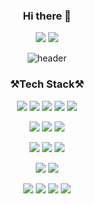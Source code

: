 <div align=center>

### Hi there 👋

<a href="https://bestlucky0506.tistory.com"><img src="https://img.shields.io/badge/tistory-000000?style=flat-square&logo=tistory&logoColor=white"/></a>
<a href="gwcat0506@gmail.com"><img src="https://img.shields.io/badge/gmail-EA4335?style=flat-square&logo=gmail&logoColor=white"/></a>


![header](https://capsule-render.vercel.app/api?%&height=350&type=waving&color=auto&text=welcome!&desc=GounChoi's%20GitHub%20Profile)





### ⚒Tech Stack⚒

<img src="https://img.shields.io/badge/python-3776AB?style=for-the-badge&logo=python&logoColor=white"> <img src="https://img.shields.io/badge/Jupyter-F37626?style=for-the-badge&logo=Jupyter&logoColor=white"> <img src="https://img.shields.io/badge/scikitlearn-F7931E?style=for-the-badge&logo=scikitlearn&logoColor=white"> <img src="https://img.shields.io/badge/PyTorch-EE4C2C?style=for-the-badge&logo=PyTorch&logoColor=white"> <img src="https://img.shields.io/badge/TensorFlow-FF6F00?style=for-the-badge&logo=TensorFlow&logoColor=white">

<img src="https://img.shields.io/badge/Linux-FCC624?style=for-the-badge&logo=Linux&logoColor=white"> <img src="https://img.shields.io/badge/oracle-F80000?style=for-the-badge&logo=oracle&logoColor=white"> <img src="https://img.shields.io/badge/mysql-4479A1?style=for-the-badge&logo=mysql&logoColor=white"> 

<img src="https://img.shields.io/badge/Anaconda-44A833?style=for-the-badge&logo=Anaconda&logoColor=white"> <img src="https://img.shields.io/badge/VirtualBox-183A61?style=for-the-badge&logo=Anaconda&logoColor=white"> <img src="https://img.shields.io/badge/VisualStudioCode-007ACC?style=for-the-badge&logo=VisualStudioCode&logoColor=white"> 


<img src="https://img.shields.io/badge/ApacheHadoop-66CCFF?style=for-the-badge&logo=ApacheHadoop&logoColor=white"> <img src="https://img.shields.io/badge/OpenZeppelin-4E5EE4?style=for-the-badge&logo=OpenZeppelin&logoColor=white">

<img src="https://img.shields.io/badge/java-F67909?style=for-the-badge&logo=java&logoColor=white"> <img src="https://img.shields.io/badge/javascript-F7DF1E?style=for-the-badge&logo=javascript&logoColor=white"> <img src="https://img.shields.io/badge/unity-FFFFFF?style=for-the-badge&logo=unity&logoColor=black"> <img src="https://img.shields.io/badge/figma-F8DC75?style=for-the-badge&logo=figma&logoColor=black"> 
  
</div>
